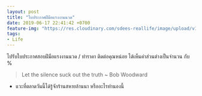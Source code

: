 ```yaml
---
layout: post
title: "ใบประกาศฝีมือแรงงานนวด"
date: 2019-06-17 22:41:42 +0700
feature-img: "https://res.cloudinary.com/sdees-reallife/image/upload/v1560783604/IMG_8228.jpg"
tags:
- Life
---
```

ไปรับใบประกาศสอบฝีมือแรงงานนวด / ทำราคา ติดต่อคุณหน่อย ได้เห็นค่าส่วนต่างเป็นจำนวน กับ %

> Let the silence suck out the truth ~ Bob Woodward

<i class="fa fa-child" style="color:plum"></i>

- แวะที่ตลาดวันนี้ได้รู้จักร้านสหายล้านนา หรืออะไรทำนองนี้
